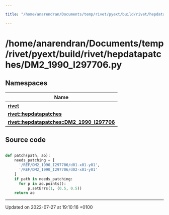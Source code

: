 ```yaml
---

title: "/home/anarendran/Documents/temp/rivet/pyext/build/rivet/hepdatapatches/DM2_1990_I297706.py"

---
```


# /home/anarendran/Documents/temp/rivet/pyext/build/rivet/hepdatapatches/DM2_1990_I297706.py



## Namespaces

| Name           |
| -------------- |
| **[rivet](http://example.org/namespaces/namespacerivet/)**  |
| **[rivet::hepdatapatches](http://example.org/namespaces/namespacerivet_1_1hepdatapatches/)**  |
| **[rivet::hepdatapatches::DM2_1990_I297706](http://example.org/namespaces/namespacerivet_1_1hepdatapatches_1_1dm2__1990__i297706/)**  |




## Source code

```python

def patch(path, ao):
    needs_patching = [ 
      '/REF/DM2_1990_I297706/d01-x01-y01',
      '/REF/DM2_1990_I297706/d02-x01-y01'
    ]
    if path in needs_patching:
      for p in ao.points():
          p.setErrs(1, (0.5, 0.5))
    return ao
```


-------------------------------

Updated on 2022-07-27 at 19:10:16 +0100
